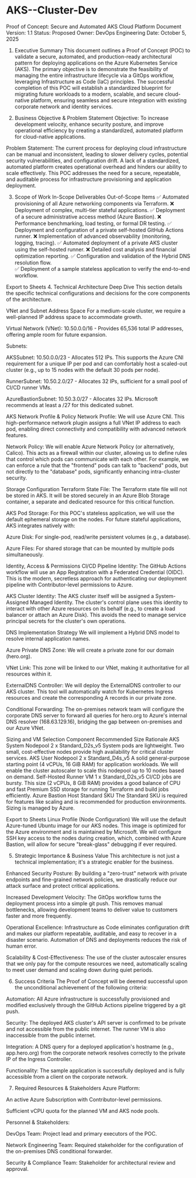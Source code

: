 # AKS--Cluster-Dev

Proof of Concept: Secure and Automated AKS Cloud Platform
Document Version: 1.1
Status: Proposed
Owner: DevOps Engineering
Date: October 5, 2025

1. Executive Summary
This document outlines a Proof of Concept (POC) to validate a secure, automated, and production-ready architectural pattern for deploying applications on the Azure Kubernetes Service (AKS). The primary objective is to demonstrate the feasibility of managing the entire infrastructure lifecycle via a GitOps workflow, leveraging Infrastructure as Code (IaC) principles. The successful completion of this POC will establish a standardized blueprint for migrating future workloads to a modern, scalable, and secure cloud-native platform, ensuring seamless and secure integration with existing corporate network and identity services.

2. Business Objective & Problem Statement
Objective: To increase development velocity, enhance security posture, and improve operational efficiency by creating a standardized, automated platform for cloud-native applications.

Problem Statement: The current process for deploying cloud infrastructure can be manual and inconsistent, leading to slower delivery cycles, potential security vulnerabilities, and configuration drift. A lack of a standardized, automated platform creates operational overhead and hinders our ability to scale effectively. This POC addresses the need for a secure, repeatable, and auditable process for infrastructure provisioning and application deployment.

3. Scope of Work
In-Scope Deliverables	Out-of-Scope Items
✅ Automated provisioning of all Azure networking components via Terraform.	❌ Deployment of complex, multi-tier stateful applications.
✅ Deployment of a secure administrative access method (Azure Bastion).	❌ Performance benchmarking, load testing, or formal DR testing.
✅ Deployment and configuration of a private self-hosted GitHub Actions runner.	❌ Implementation of advanced observability (monitoring, logging, tracing).
✅ Automated deployment of a private AKS cluster using the self-hosted runner.	❌ Detailed cost analysis and financial optimization reporting.
✅ Configuration and validation of the Hybrid DNS resolution flow.	
✅ Deployment of a sample stateless application to verify the end-to-end workflow.	

Export to Sheets
4. Technical Architecture Deep Dive
This section details the specific technical configurations and decisions for the core components of the architecture.

VNet and Subnet Address Space
For a medium-scale cluster, we require a well-planned IP address space to accommodate growth.

Virtual Network (VNet): 10.50.0.0/16 - Provides 65,536 total IP addresses, offering ample room for future expansion.

Subnets:

AKSSubnet: 10.50.0.0/23 - Allocates 512 IPs. This supports the Azure CNI requirement for a unique IP per pod and can comfortably host a scaled-out cluster (e.g., up to 15 nodes with the default 30 pods per node).

RunnerSubnet: 10.50.2.0/27 - Allocates 32 IPs, sufficient for a small pool of CI/CD runner VMs.

AzureBastionSubnet: 10.50.3.0/27 - Allocates 32 IPs. Microsoft recommends at least a /27 for this dedicated subnet.

AKS Network Profile & Policy
Network Profile: We will use Azure CNI. This high-performance network plugin assigns a full VNet IP address to each pod, enabling direct connectivity and compatibility with advanced network features.

Network Policy: We will enable Azure Network Policy (or alternatively, Calico). This acts as a firewall within our cluster, allowing us to define rules that control which pods can communicate with each other. For example, we can enforce a rule that the "frontend" pods can talk to "backend" pods, but not directly to the "database" pods, significantly enhancing intra-cluster security.

Storage Configuration
Terraform State File: The Terraform state file will not be stored in AKS. It will be stored securely in an Azure Blob Storage container, a separate and dedicated resource for this critical function.

AKS Pod Storage: For this POC's stateless application, we will use the default ephemeral storage on the nodes. For future stateful applications, AKS integrates natively with:

Azure Disk: For single-pod, read/write persistent volumes (e.g., a database).

Azure Files: For shared storage that can be mounted by multiple pods simultaneously.

Identity, Access & Permissions
CI/CD Pipeline Identity: The GitHub Actions workflow will use an App Registration with a Federated Credential (OIDC). This is the modern, secretless approach for authenticating our deployment pipeline with Contributor-level permissions to Azure.

AKS Cluster Identity: The AKS cluster itself will be assigned a System-Assigned Managed Identity. The cluster's control plane uses this identity to interact with other Azure resources on its behalf (e.g., to create a load balancer or attach an Azure Disk). This avoids the need to manage service principal secrets for the cluster's own operations.

DNS Implementation Strategy
We will implement a Hybrid DNS model to resolve internal application names.

Azure Private DNS Zone: We will create a private zone for our domain (hero.org).

VNet Link: This zone will be linked to our VNet, making it authoritative for all resources within it.

ExternalDNS Controller: We will deploy the ExternalDNS controller to our AKS cluster. This tool will automatically watch for Kubernetes Ingress resources and create the corresponding A records in our private zone.

Conditional Forwarding: The on-premises network team will configure the corporate DNS server to forward all queries for hero.org to Azure's internal DNS resolver (168.63.129.16), bridging the gap between on-premises and our Azure VNet.

Sizing and VM Selection
Component	Recommended Size	Rationale
AKS System Nodepool	2 x Standard_D2s_v5	System pods are lightweight. Two small, cost-effective nodes provide high availability for critical cluster services.
AKS User Nodepool	2 x Standard_D4s_v5	A solid general-purpose starting point (4 vCPUs, 16 GiB RAM) for application workloads. We will enable the cluster autoscaler to scale this nodepool up to 10 nodes based on demand.
Self-Hosted Runner VM	1 x Standard_D2s_v5	CI/CD jobs are bursty. This size (2 vCPUs, 8 GiB RAM) provides a good balance of CPU and fast Premium SSD storage for running Terraform and build jobs efficiently.
Azure Bastion Host	Standard SKU	The Standard SKU is required for features like scaling and is recommended for production environments. Sizing is managed by Azure.

Export to Sheets
Linux Profile (Node Configuration)
We will use the default Azure-tuned Ubuntu image for our AKS nodes. This image is optimized for the Azure environment and is maintained by Microsoft. We will configure SSH key access to the nodes during creation, which, combined with Azure Bastion, will allow for secure "break-glass" debugging if ever required.

5. Strategic Importance & Business Value
This architecture is not just a technical implementation; it's a strategic enabler for the business.

Enhanced Security Posture: By building a "zero-trust" network with private endpoints and fine-grained network policies, we drastically reduce our attack surface and protect critical applications.

Increased Development Velocity: The GitOps workflow turns the deployment process into a simple git push. This removes manual bottlenecks, allowing development teams to deliver value to customers faster and more frequently.

Operational Excellence: Infrastructure as Code eliminates configuration drift and makes our platform repeatable, auditable, and easy to recover in a disaster scenario. Automation of DNS and deployments reduces the risk of human error.

Scalability & Cost-Effectiveness: The use of the cluster autoscaler ensures that we only pay for the compute resources we need, automatically scaling to meet user demand and scaling down during quiet periods.

6. Success Criteria
The Proof of Concept will be deemed successful upon the unconditional achievement of the following criteria:

Automation: All Azure infrastructure is successfully provisioned and modified exclusively through the GitHub Actions pipeline triggered by a git push.

Security: The deployed AKS cluster's API server is confirmed to be private and not accessible from the public internet. The runner VM is also inaccessible from the public internet.

Integration: A DNS query for a deployed application's hostname (e.g., app.hero.org) from the corporate network resolves correctly to the private IP of the Ingress Controller.

Functionality: The sample application is successfully deployed and is fully accessible from a client on the corporate network.

7. Required Resources & Stakeholders
Azure Platform:

An active Azure Subscription with Contributor-level permissions.

Sufficient vCPU quota for the planned VM and AKS node pools.

Personnel & Stakeholders:

DevOps Team: Project lead and primary executors of the POC.

Network Engineering Team: Required stakeholder for the configuration of the on-premises DNS conditional forwarder.

Security & Compliance Team: Stakeholder for architectural review and approval.
